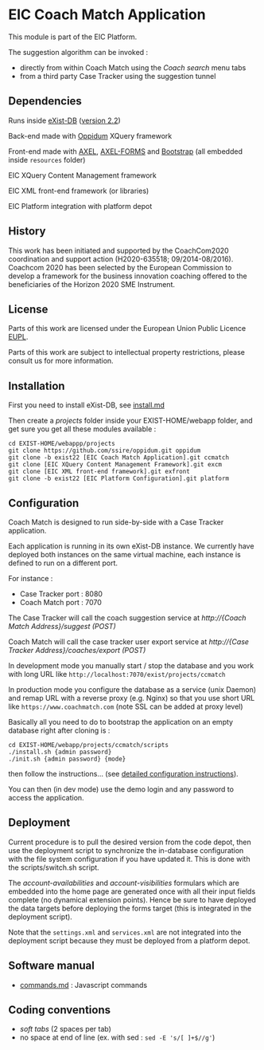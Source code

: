 EIC Coach Match Application 
=======

This module is part of the EIC Platform.

The suggestion algorithm can be invoked :

* directly from within Coach Match using the *Coach search* menu tabs
* from a third party Case Tracker using the suggestion tunnel

## Dependencies

Runs inside [eXist-DB](http://exist-db.org/) ([version 2.2](http://sourceforge.net/projects/exist/files/Stable/2.2/))

Back-end made with [Oppidum](https://www.github.com/ssire/oppidum/) XQuery framework

Front-end made with [AXEL](http://ssire.github.io/axel/), [AXEL-FORMS](http://ssire.github.io/axel/) and [Bootstrap](http://twitter.github.io/bootstrap/) (all embedded inside `resources` folder)

EIC XQuery Content Management framework 

EIC XML front-end framework (or libraries)

EIC Platform integration with platform depot 

## History

This work has been initiated and supported by the CoachCom2020 coordination and support action (H2020-635518; 09/2014-08/2016). Coachcom 2020 has been selected by the European Commission to develop a framework for the business innovation coaching offered to the beneficiaries of the Horizon 2020 SME Instrument.

## License

Parts of this work are licensed under the European Union Public Licence [EUPL](https://joinup.ec.europa.eu/collection/eupl/eupl-text-11-12).

Parts of this work are subject to intellectual property restrictions, please consult us for more information.

## Installation

First you need to install eXist-DB, see [install.md](./docs/install.md)

Then create a *projects* folder inside your EXIST-HOME/webapp folder, and get sure you get all these modules available :

    cd EXIST-HOME/webappp/projects
    git clone https://github.com/ssire/oppidum.git oppidum
    git clone -b exist22 [EIC Coach Match Application].git ccmatch
    git clone [EIC XQuery Content Management Framework].git excm
    git clone [EIC XML front-end framework].git exfront
    git clone -b exist22 [EIC Platform Configuration].git platform

## Configuration 

Coach Match is designed to run side-by-side with a Case Tracker application.

Each application is running in its own eXist-DB instance. We currently have deployed both instances on the same virtual machine, each instance is defined to run on a different port.

For instance :

- Case Tracker port : 8080
- Coach Match port : 7070

The Case Tracker will call the coach suggestion service at _http://{Coach Match Address}/suggest (POST)_

Coach Match will call the case tracker user export service at _http://{Case Tracker Address}/coaches/export (POST)_

In development mode you manually start / stop the database and you work with long URL like `http://localhost:7070/exist/projects/ccmatch` 

In production mode you configure the database as a service (unix Daemon) and remap URL with a reverse proxy (e.g. Nginx) so that you use short URL like `https://www.coachmatch.com` (note SSL can be added at proxy level)

Basically all you need to do to bootstrap the application on an empty database right after cloning is :

    cd EXIST-HOME/webapp/projects/ccmatch/scripts
    ./install.sh {admin password}
    ./init.sh {admin password} {mode} 

then follow the instructions... (see [detailed configuration instructions](./docs/configuration.md)).

You can then (in dev mode) use the demo login and any password to access the application.

## Deployment

Current procedure is to pull the desired version from the code depot, then use the deployment script to synchronize the in-database configuration with the file system configuration if you have updated it. This is done with the scripts/switch.sh script.

The *account-availabilities* and *account-visibilities* formulars which are embedded into the home page are generated once with all their input fields complete (no dynamical extension points). Hence be sure to have deployed the data targets before deploying the forms target (this is integrated in the deployment script).

Note that the `settings.xml` and `services.xml` are not integrated into the deployment script because they must be deployed from a platform depot.

## Software manual

- [commands.md](./docs/commands.md) :  Javascript commands

## Coding conventions

* _soft tabs_ (2 spaces per tab)
* no space at end of line (ex. with sed : `sed -E 's/[ ]+$//g'`)
